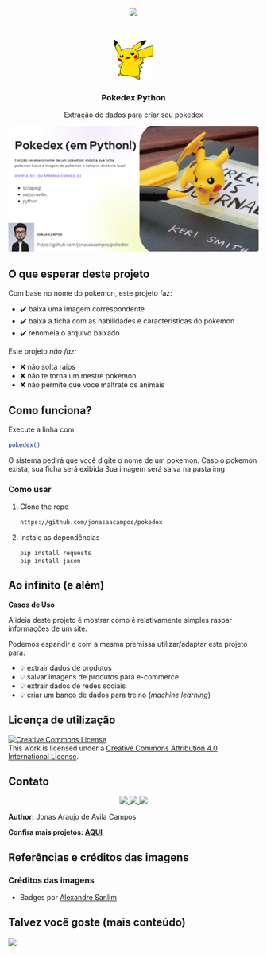 <!-- Read.me default para meus projetos -->

[//]: # (Title: Pokedex-Python)
[//]: # (Author:  Jonas Campos)
[//]: # (Date: August 27, 2021)
[//]: # (Comment: Função recebe o nome de um pokemon: mostra sua ficha pokemon baixa a imagem do pokemon e salva no diretorio local) 
[//]: # (Tags: #pokemon, #scraping, #webcrowler, #python)  

<!-- PROJECT SHIELDS | ![image](BadgeURLHere) -->
<p align='center'>
  <!-- Python -->
  <img src='https://img.shields.io/badge/Python-14354C?style=for-the-badge&logo=python&logoColor=white'/>
</p>

<!-- PROJECT LOGO -->
<br />
<p align="center">
  <a href="https://github.com/jonasaacampos/pokedex-python">
    <img src="img/logo.svg" alt="Logo" width="80" height="80">
  </a>

 <h3 align="center">Pokedex Python</h3>

  <p align="center"> Extração de dados para criar seu pokedex </p>

<!-- giff/screenshot -->
  <p align="center">
  <a href="https://github.com/jonasaacampos/pokedex-python">
    <img src="img/pokedex-cover.png" alt="gif/screenShot">
  </a>


<!-- ABOUT THE PROJECT -->
## O que esperar deste projeto

Com base no nome do pokemon, este projeto faz:

- ✔️ baixa uma imagem correspondente
- ✔️ baixa a ficha com as habilidades e caracteristicas do pokemon
- ✔️ renomeia o arquivo baixado

Este projeto _não faz:_

- ❌ não solta raios
- ❌ não te torna um mestre pokemon
- ❌ não permite que voce maltrate os animais

<!-- GETTING STARTED -->
## Como funciona?

Execute a linha com
   ```sh
   pokedex()
   ```
   O sistema pedirá que você digite o nome de um pokemon.
   Caso o pokemon exista, sua ficha será exibida
   Sua imagem será salva na pasta img

### Como usar

1. Clone the repo
   ```sh
   https://github.com/jonasaacampos/pokedex
   ```
1. Instale as dependências

   ```
   pip install requests
   pip install jason
   ```
   
<!-- Exemplos -->
## Ao infinito (e além)

**Casos de Uso**

A ideia deste projeto é mostrar como é relativamente simples raspar informações de um site.

Podemos espandir e com a mesma premissa utilizar/adaptar este projeto para:

- 💡 extrair dados de produtos
- 💡 salvar imagens de produtos para e-commerce
- 💡 extrair dados de redes sociais
- 💡 criar um banco de dados para treino (*machine learning*)

<!-- LICENSE -->
## Licença de utilização

<a rel="license" href="http://creativecommons.org/licenses/by/4.0/">
  <img alt="Creative Commons License" style="border-width:0" src="https://i.creativecommons.org/l/by/4.0/88x31.png" />
</a>
<br/>
This work is licensed under a <a rel="license" href="http://creativecommons.org/licenses/by/4.0/">Creative Commons Attribution 4.0 International License</a>.

<!-- CONTACT -->
## Contato

<p align='center'>

  <a href='https://github.com/jonasaacampos'>
    <img src='https://img.shields.io/badge/GitHub-100000?style=for-the-badge&logo=github&logoColor=white'/>
  </a>

  <a href='https://www.linkedin.com/in/jonasaacampos/'>
    <img src='https://img.shields.io/badge/LinkedIn-0077B5?style=for-the-badge&logo=linkedin&logoColor=white'/>
  </a>

  <a href='https://www.facebook.com/jonasaacampos'>
    <img src='https://img.shields.io/badge/Facebook-1877F2?style=for-the-badge&logo=facebook&logoColor=white'/>
  </a>

</p>

**Author:** Jonas Araujo de Avila Campos

**Confira mais projetos: [AQUI](https://jonasaacampos.github.io/portifolio/)**

<!-- Referências -->
## Referências e créditos das imagens

### Créditos das imagens
* Badges por [Alexandre Sanlim]('https://github.com/alexandresanlim')

## Talvez você goste (mais conteúdo)

<a href="https://jonasaacampos.github.io/portifolio/">
  <img align="center" src="https://github-readme-stats.vercel.app/api/pin/?username=jonasaacampos&repo=portifolio" />
</a>